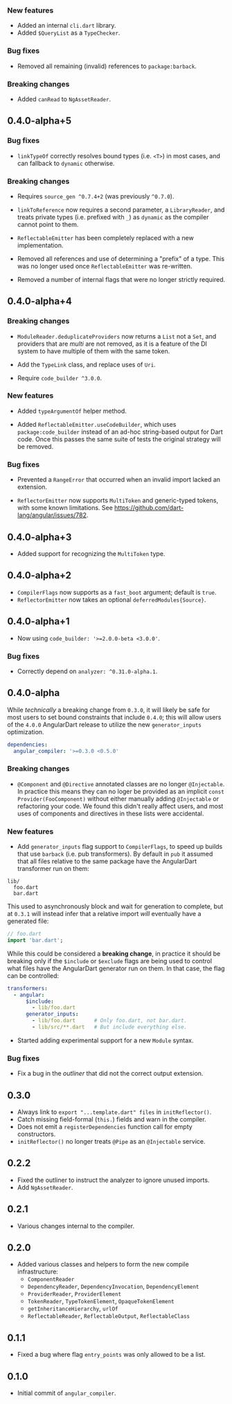 ### New features

* Added an internal `cli.dart` library.
* Added `$QueryList` as a `TypeChecker`.

### Bug fixes

* Removed all remaining (invalid) references to `package:barback`.

### Breaking changes

* Added `canRead` to `NgAssetReader`.

## 0.4.0-alpha+5

### Bug fixes

* `linkTypeOf` correctly resolves bound types (i.e. `<T>`) in most cases, and
  can fallback to `dynamic` otherwise.

### Breaking changes

* Requires `source_gen ^0.7.4+2` (was previously `^0.7.0`).

* `linkToReference` now requires a second parameter, a `LibraryReader`, and
  treats private types (i.e. prefixed with `_`) as `dynamic` as the compiler
  cannot point to them.

* `ReflectableEmitter` has been completely replaced with a new implementation.

* Removed all references and use of determining a "prefix" of a type. This was
  no longer used once `ReflectableEmitter` was re-written.

* Removed a number of internal flags that were no longer strictly required.

## 0.4.0-alpha+4

### Breaking changes

* `ModuleReader.deduplicateProviders` now returns a `List` not a `Set`, and
  providers that are _multi_ are not removed, as it is a feature of the DI
  system to have multiple of them with the same token.

* Add the `TypeLink` class, and replace uses of `Uri`.

* Require `code_builder ^3.0.0`.

### New features

* Added `typeArgumentOf` helper method.

* Added `ReflectableEmitter.useCodeBuilder`, which uses `package:code_builder`
  instead of an ad-hoc string-based output for Dart code. Once this passes the
  same suite of tests the original strategy will be removed.

### Bug fixes

* Prevented a `RangeError` that occurred when an invalid import lacked an
  extension.

* `ReflectorEmitter` now supports `MultiToken` and generic-typed tokens, with
  some known limitations. See https://github.com/dart-lang/angular/issues/782.

## 0.4.0-alpha+3

* Added support for recognizing the `MultiToken` type.

## 0.4.0-alpha+2

* `CompilerFlags` now supports as a `fast_boot` argument; default is `true`.
* `ReflectorEmitter` now takes an optional `deferredModules{Source}`.

## 0.4.0-alpha+1

* Now using `code_builder: '>=2.0.0-beta <3.0.0'`.

### Bug fixes

* Correctly depend on `analyzer: ^0.31.0-alpha.1`.

## 0.4.0-alpha

While _technically_ a breaking change from `0.3.0`, it will likely be safe for
most users to set bound constraints that include `0.4.0`; this will allow users
of the `4.0.0` AngularDart release to utilize the new `generator_inputs`
optimization.

```yaml
dependencies:
  angular_compiler: '>=0.3.0 <0.5.0'
```

### Breaking changes

* `@Component` and `@Directive` annotated classes are no longer `@Injectable`.
  In practice this means they can no loger be provided as an implicit
  `const Provider(FooComponent)` without either manually adding `@Injectable`
  or refactoring your code. We found this didn't really affect users, and most
  uses of components and directives in these lists were accidental.

### New features

* Add `generator_inputs` flag support to `CompilerFlags`, to speed up builds
  that use `barback` (i.e. pub transformers). By default in `pub` it assumed
  that all files relative to the same package have the AngularDart transformer
  run on them:

```
lib/
  foo.dart
  bar.dart
```

This used to asynchronously block and wait for generation to complete, but at
`0.3.1` will instead infer that a relative import _will_ eventually have a
generated file:

```dart
// foo.dart
import 'bar.dart';
```

While this could be considered a **breaking change**, in practice it should be
breaking only if the `$include` or `$exclude` flags are being used to control
what files have the AngularDart generator run on them. In that case, the flag
can be controlled:

```yaml
transformers:
  - angular:
      $include:
        - lib/foo.dart
      generator_inputs:
        - lib/foo.dart      # Only foo.dart, not bar.dart.
        - lib/src/**.dart   # But include everything else.
```

* Started adding experimental support for a new `Module` syntax.

### Bug fixes

* Fix a bug in the _outliner_ that did not the correct output extension.

## 0.3.0

- Always link to `export "...template.dart" files` in `initReflector()`.
- Catch missing field-formal (`this.`) fields and warn in the compiler.
- Does not emit a `registerDependencies` function call for empty constructors.
- `initReflector()` no longer treats `@Pipe` as an `@Injectable` service.

## 0.2.2

- Fixed the outliner to instruct the analyzer to ignore unused imports.
- Add `NgAssetReader`.

## 0.2.1

- Various changes internal to the compiler.

## 0.2.0

- Added various classes and helpers to form the new compile infrastructure:
  - `ComponentReader`
  - `DependencyReader`, `DependencyInvocation`, `DependencyElement`
  - `ProviderReader`, `ProviderElement`
  - `TokenReader`, `TypeTokenElement`, `OpaqueTokenElement`
  - `getInheritanceHierarchy`, `urlOf`
  - `ReflectableReader`, `ReflectableOutput`, `ReflectableClass`

## 0.1.1

- Fixed a bug where flag `entry_points` was only allowed to be a list.

## 0.1.0

- Initial commit of `angular_compiler`.

